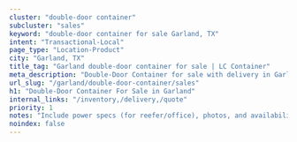 ```yaml
---
cluster: "double-door container"
subcluster: "sales"
keyword: "double-door container for sale Garland, TX"
intent: "Transactional-Local"
page_type: "Location-Product"
city: "Garland, TX"
title_tag: "Garland double-door container for sale | LC Container"
meta_description: "Double-Door Container for sale with delivery in Garland, TX. LC Container — local Since 2003. Get pricing today."
url_slug: "/garland/double-door-container/sales"
h1: "Double-Door Container For Sale in Garland"
internal_links: "/inventory,/delivery,/quote"
priority: 1
notes: "Include power specs (for reefer/office), photos, and availability."
noindex: false
---
```


<!-- TODO: Add unique city/inventory copy, images, and internal links here. -->

